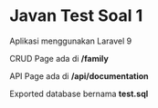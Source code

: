 <h1>Javan Test Soal 1</h1>
<p>Aplikasi menggunakan Laravel 9</p>
<p>CRUD Page ada di <b>/family</b></p>
<p>API Page ada di <b>/api/documentation</b></p>
<p>Exported database bernama <b>test.sql</b></p>
